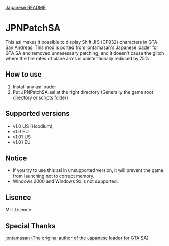 [Japanese README](README.md)
# JPNPatchSA
This asi makes it possible to display Shift JIS (CP932) characters in GTA San Andreas. This mod is ported from jontamasan's Japanese loader for GTA SA and removed unnesessary patching, and it doesn't cause the glitch where the fire rates of plane arms is unintentionally reduced by 75%.

## How to use
1. Install any asi loader
1. Put JPNPatchSA.asi at the right directory (Generally the game root directory or scripts folder)

## Supported versions
* v1.0 US (Hoodlum)
* v1.0 EU
* v1.01 US
* v1.01 EU

## Notice
* If you try to use this asi in unsupported version, it will prevent the game from launching not to corrupt memory.
* Windows 2000 and Windows 9x is not supported.

## Lisence
MIT Lisence

## Special Thanks
[jontamasan (The original author of the Japanese loader for GTA SA)](https://jontamasan.wordpress.com/)